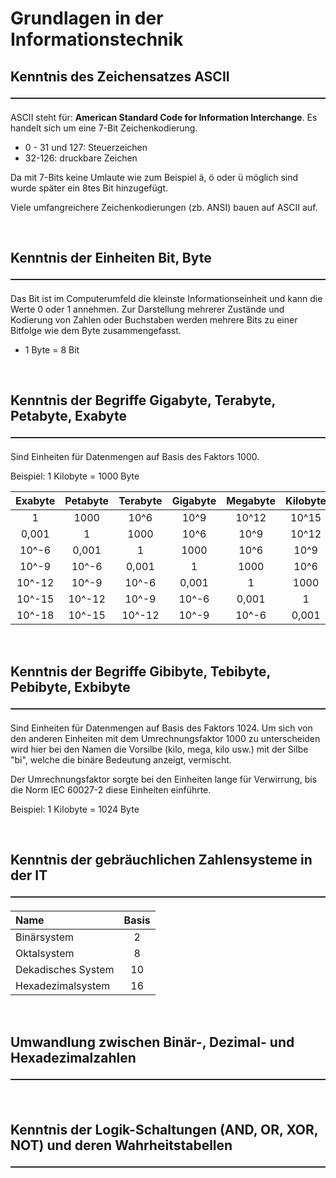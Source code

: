 # Grundlagen in der Informationstechnik

## Kenntnis des Zeichensatzes ASCII <hr style="border-bottom: 1px dotted #424949"/>

ASCII steht für: **American Standard Code for Information Interchange**. Es handelt sich um eine 7-Bit Zeichenkodierung.

- 0 - 31 und 127: Steuerzeichen
- 32-126: druckbare Zeichen

Da mit 7-Bits keine Umlaute wie zum Beispiel ä, ö oder ü möglich sind wurde später ein 8tes Bit hinzugefügt.

Viele umfangreichere Zeichenkodierungen (zb. ANSI) bauen auf ASCII auf.

<br>

## Kenntnis der Einheiten Bit, Byte <hr style="border-bottom: 1px dotted #424949"/>

Das Bit ist im Computerumfeld die kleinste Informationseinheit und kann die Werte 0 oder 1 annehmen. Zur Darstellung mehrerer Zustände und Kodierung von Zahlen oder Buchstaben werden mehrere Bits zu einer Bitfolge wie dem Byte zusammengefasst.

- 1 Byte = 8 Bit

<br>

## Kenntnis der Begriffe Gigabyte, Terabyte, Petabyte, Exabyte <hr style="border-bottom: 1px dotted #424949"/>

Sind Einheiten für Datenmengen auf Basis des Faktors 1000.

Beispiel: 1 Kilobyte = 1000 Byte

| Exabyte | Petabyte | Terabyte | Gigabyte | Megabyte | Kilobyte | Byte  |
| :-----: | :------: | :------: | :------: | :------: | :------: | :---: |
|    1    |   1000   |   10^6   |   10^9   |  10^12   |  10^15   | 10^18 |
|  0,001  |    1     |   1000   |   10^6   |   10^9   |  10^12   | 10^15 |
|  10^-6  |  0,001   |    1     |   1000   |   10^6   |   10^9   | 10^12 |
|  10^-9  |  10^-6   |  0,001   |    1     |   1000   |   10^6   | 10^9  |
| 10^-12  |  10^-9   |  10^-6   |  0,001   |    1     |   1000   | 10^6  |
| 10^-15  |  10^-12  |  10^-9   |  10^-6   |  0,001   |    1     | 1000  |
| 10^-18  |  10^-15  |  10^-12  |  10^-9   |  10^-6   |  0,001   |   1   |

<br>

## Kenntnis der Begriffe Gibibyte, Tebibyte, Pebibyte, Exbibyte <hr style="border-bottom: 1px dotted #424949"/>

Sind Einheiten für Datenmengen auf Basis des Faktors 1024. Um sich von den anderen Einheiten mit dem Umrechnungsfaktor 1000 zu unterscheiden wird hier bei den Namen die Vorsilbe (kilo, mega, kilo usw.) mit der Silbe "bi", welche die binäre Bedeutung anzeigt, vermischt.

Der Umrechnungsfaktor sorgte bei den Einheiten lange für Verwirrung, bis die Norm IEC 60027-2 diese Einheiten einführte.

Beispiel: 1 Kilobyte = 1024 Byte

<br>

## Kenntnis der gebräuchlichen Zahlensysteme in der IT <hr style="border-bottom: 1px dotted #424949"/>

| Name               | Basis |
| :----------------- | :---: |
| Binärsystem        |   2   |
| Oktalsystem        |   8   |
| Dekadisches System |  10   |
| Hexadezimalsystem  |  16   |

<br>

## Umwandlung zwischen Binär-, Dezimal- und Hexadezimalzahlen <hr style="border-bottom: 1px dotted #424949"/>

<br>

## Kenntnis der Logik-Schaltungen (AND, OR, XOR, NOT) und deren Wahrheitstabellen <hr style="border-bottom: 1px dotted #424949"/>
